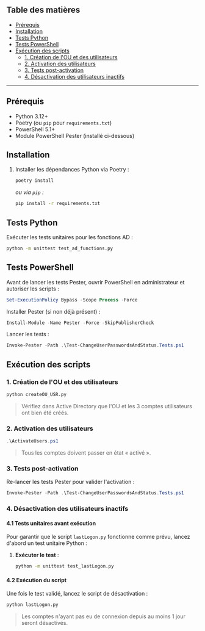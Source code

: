 ## Table des matières

- [Prérequis](#prérequis)
- [Installation](#installation)
- [Tests Python](#tests-python)
- [Tests PowerShell](#tests-powershell)
- [Exécution des scripts](#exécution-des-scripts)
  - [1. Création de l'OU et des utilisateurs](#1-création-de-lou-et-des-utilisateurs)
  - [2. Activation des utilisateurs](#2-activation-des-utilisateurs)
  - [3. Tests post-activation](#3-tests-post-activation)
  - [4. Désactivation des utilisateurs inactifs](#4-désactivation-des-utilisateurs-inactifs)

---

## Prérequis

- Python 3.12+
- Poetry (ou `pip` pour `requirements.txt`)
- PowerShell 5.1+
- Module PowerShell Pester (installé ci-dessous)

## Installation

1. Installer les dépendances Python via Poetry :

   ```bash
   poetry install
   ```

   *ou via `pip` :*

   ```bash
   pip install -r requirements.txt
   ```

## Tests Python

Exécuter les tests unitaires pour les fonctions AD :

```bash
python -m unittest test_ad_functions.py
```

## Tests PowerShell

Avant de lancer les tests Pester, ouvrir PowerShell en administrateur et autoriser les scripts :

```powershell
Set-ExecutionPolicy Bypass -Scope Process -Force
```

Installer Pester (si non déjà présent) :

```powershell
Install-Module -Name Pester -Force -SkipPublisherCheck
```

Lancer les tests :

```powershell
Invoke-Pester -Path .\Test-ChangeUserPasswordsAndStatus.Tests.ps1
```

## Exécution des scripts

### 1. Création de l'OU et des utilisateurs

```bash
python createOU_USR.py
```

> Vérifiez dans Active Directory que l'OU et les 3 comptes utilisateurs ont bien été créés.

### 2. Activation des utilisateurs

```powershell
.\ActivateUsers.ps1
```

> Tous les comptes doivent passer en état « activé ».

### 3. Tests post-activation

Re-lancer les tests Pester pour valider l'activation :

```powershell
Invoke-Pester -Path .\Test-ChangeUserPasswordsAndStatus.Tests.ps1
```

### 4. Désactivation des utilisateurs inactifs

#### 4.1 Tests unitaires avant exécution

Pour garantir que le script `lastLogon.py` fonctionne comme prévu, lancez d'abord un test unitaire Python :

1. **Exécuter le test** :

   ```bash
   python -m unittest test_lastLogon.py
   ```

#### 4.2 Exécution du script

Une fois le test validé, lancez le script de désactivation :

```bash
python lastLogon.py
```

> Les comptes n'ayant pas eu de connexion depuis au moins 1 jour seront désactivés.

